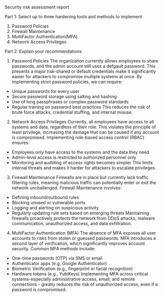 Security risk assessment report 

Part 1: Select up to three hardening tools and methods to implement
1. Password Policies
2. Firewall Maintenance
3. MultiFactor Authentication(MFA)
4. Network Access Privileges 



Part 2: Explain your recommendations
1. Password Policies
The organization currently allows employees to share passwords, and the admin account still uses a defgault password. This presents a major risk-shared or default credentials make it significantly easier for attackers to compromise multiple systems at once. 
By implementing strict password policies, we can require:
* Unique passwords for every user
* Secure password storage using salting and hashing
* Use of long passphrases or complex password standards
* Regular training on password best practices
This reduces the risk of brute force attacks, credential stuffing, and internal misuse.

2. Network Access Privileges
Currently, all employees have access to all systems and data, regardless of their role. This violates the principle of least privilege, increasing the damage that can be caused if any account is compromised. 
Implementing role-based access control (RBAC) ensures:
* Employees only have access to the systems and the data they need
* Admin-level access is restricted to authorized personnel only
* Monitoring and audtiting of access rights becomes simpler
This limits internal threats and makes it harder for attackers to escalate privileges.

3. Firewall Maintenance
Firewalls are in place but currently lack traffic filtering rules, meaning malicious traffic can potentially enter or exit the network unchallenged.
Firewall Maintenance involves:
* Defining inbound/outbound rules
* Blocking unused or vulnerable ports
* Logging and alerting on suspicious activity
* Regularly updating rule sets based on emerging threats
Maintaining firewalls proactively protects the network from DDoS attacks, malware communication, unauthorized access, and data exfiltration.

4. MultiFactor Authentication (MFA)
The absence of MFA exposes all user accounts to risks from stolen or guessed passwords. MFA introduces a second layer of verification, which significantly improves account security. 
Common MFA methods include:
* One-time passwords (OTP) via SMS or email
* Authenticator apps (e.g, Google Authenticator)
* Biometric Verification (e.g., fingerprint or facial recognition)
* Hardware tokens (e.g., YubiKeys)
Implementing MFA across critical systems-especially administrative access, email, and remote connections - greatly reduces the risk of unauthorized access, even if a password is compromised. 

